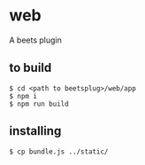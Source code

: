 web
===

A beets plugin

to build
--------

    $ cd <path to beetsplug>/web/app
    $ npm i
    $ npm run build

installing
----------
    $ cp bundle.js ../static/
